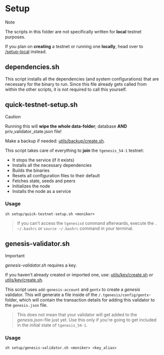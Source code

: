 # Setup

> [!NOTE]
> The scripts in this folder are not specifically written for **local** testnet purposes.
>
> If you plan on **creating** a testnet or running one **locally**, head over to [/setup-local](/setup-local) instead.

## dependencies.sh

This script installs all the dependencies (and system configurations) that are necessary for the binary to run. Since this file already gets called from within the other scripts, it is not required to call this yourself.

## quick-testnet-setup.sh

> [!CAUTION]
> Running this will **wipe the whole data-folder**; database **AND** priv_validator_state.json file!
>
> Make a backup if needed: [utils/backup/create.sh](/utils/backup/create.sh).

This script takes care of everything to **join** the `tgenesis_54-1` testnet:

- It stops the service (if it exists)
- Installs all the necessary dependencies
- Builds the binaries
- Resets all configuration files to their default
- Fetches state, seeds and peers
- Initializes the node
- Installs the node as a service

### Usage

```
sh setup/quick-testnet-setup.sh <moniker>
```
> If you can't access the `tgenesisd` command afterwards, execute the `. ~/.bashrc` _or_ `source ~/.bashrc` command in your terminal.

## genesis-validator.sh

> [!IMPORTANT]
> _genesis-validator.sh_ requires a key.
>
> If you haven't already created or imported one, use: [utils/key/create.sh](/utils/key/create.sh) _or_ [utils/key/create.sh](/utils/key/create.sh).

This script uses `add-genesis-account` and `gentx` to create a _genesis_ validator. This will generate a file inside of the `/.tgenesis/config/gentx`-folder, which will contain the transaction details for adding this validator to the `genesis.json` file.

> This does not mean that your validator will get added to the _genesis.json_-file just yet. Use this only if you're going to get included in the initial state of `tgenesis_54-1`.

### Usage

```
sh setup/genesis-validator.sh <moniker> <key_alias>
```
